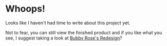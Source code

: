 # Whoops! 

Looks like I haven't had time to write about this project yet. 

Not to fear, you can still view the finished product and if you like what you see, I suggest taking a look at [Bubby Rose's Redesign](https://github.com/emilyvanakker/portfolio/tree/master/Bubby%20Rose's%20Redesign)?